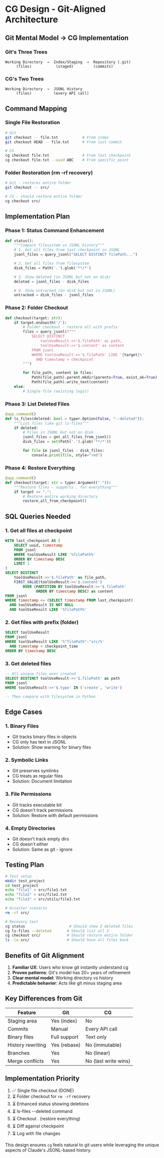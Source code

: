 # CG Design - Git-Aligned Architecture

## Git Mental Model → CG Implementation

### Git's Three Trees
```
Working Directory  →  Index/Staging  →  Repository (.git)
     (files)           (staged)         (commits)
```

### CG's Two Trees
```
Working Directory  →  JSONL History
     (files)          (every API call)
```

## Command Mapping

### Single File Restoration
```bash
# Git
git checkout -- file.txt           # From index
git checkout HEAD -- file.txt      # From last commit

# CG
cg checkout file.txt               # From last checkpoint
cg checkout file.txt --uuid ABC    # From specific point
```

### Folder Restoration (rm -rf recovery)
```bash
# Git - restores entire folder
git checkout -- src/

# CG - should restore entire folder
cg checkout src/
```

## Implementation Plan

### Phase 1: Status Command Enhancement
```python
def status():
    """Compare filesystem vs JSONL history"""
    # 1. Get all files from last checkpoint in JSONL
    jsonl_files = query_jsonl("SELECT DISTINCT filePath...")

    # 2. Get all files from filesystem
    disk_files = Path('.').glob('**/*')

    # 3. Show deleted (in JSONL but not on disk)
    deleted = jsonl_files - disk_files

    # 4. Show untracked (on disk but not in JSONL)
    untracked = disk_files - jsonl_files
```

### Phase 2: Folder Checkout
```python
def checkout(target: str):
    if target.endswith('/'):
        # Folder checkout - restore all with prefix
        files = query_jsonl(f"""
            SELECT DISTINCT
                toolUseResult->>'$.filePath' as path,
                toolUseResult->>'$.content' as content
            FROM jsonl
            WHERE toolUseResult->>'$.filePath' LIKE '{target}%'
              AND timestamp < checkpoint
        """)

        for file_path, content in files:
            Path(file_path).parent.mkdir(parents=True, exist_ok=True)
            Path(file_path).write_text(content)
    else:
        # Single file (existing logic)
```

### Phase 3: List Deleted Files
```python
@app.command()
def ls_files(deleted: bool = typer.Option(False, "--deleted")):
    """List files like git ls-files"""
    if deleted:
        # Files in JSONL but not on disk
        jsonl_files = get_all_files_from_jsonl()
        disk_files = set(Path('.').glob('**/*'))

        for file in jsonl_files - disk_files:
            console.print(file, style="red")
```

### Phase 4: Restore Everything
```python
@app.command()
def checkout(target: str = typer.Argument(".")):
    """Restore files - supports . for everything"""
    if target == ".":
        # Restore entire working directory
        restore_all_from_checkpoint()
```

## SQL Queries Needed

### 1. Get all files at checkpoint
```sql
WITH last_checkpoint AS (
    SELECT uuid, timestamp
    FROM jsonl
    WHERE toolUseResult LIKE '%filePath%'
    ORDER BY timestamp DESC
    LIMIT 1
)
SELECT DISTINCT
    toolUseResult->>'$.filePath' as file_path,
    FIRST_VALUE(toolUseResult->>'$.content')
        OVER (PARTITION BY toolUseResult->>'$.filePath'
              ORDER BY timestamp DESC) as content
FROM jsonl
WHERE timestamp <= (SELECT timestamp FROM last_checkpoint)
  AND toolUseResult IS NOT NULL
  AND toolUseResult LIKE '%filePath%'
```

### 2. Get files with prefix (folder)
```sql
SELECT toolUseResult
FROM jsonl
WHERE toolUseResult LIKE '%"filePath":"src/%'
  AND timestamp < checkpoint_time
ORDER BY timestamp DESC
```

### 3. Get deleted files
```sql
-- All unique files ever created
SELECT DISTINCT toolUseResult->>'$.filePath' as path
FROM jsonl
WHERE toolUseResult->>'$.type' IN ('create', 'write')

-- Then compare with filesystem in Python
```

## Edge Cases

### 1. Binary Files
- Git tracks binary files in objects
- CG only has text in JSONL
- Solution: Show warning for binary files

### 2. Symbolic Links
- Git preserves symlinks
- CG treats as regular files
- Solution: Document limitation

### 3. File Permissions
- Git tracks executable bit
- CG doesn't track permissions
- Solution: Restore with default permissions

### 4. Empty Directories
- Git doesn't track empty dirs
- CG doesn't either
- Solution: Same as git - ignore

## Testing Plan

```bash
# Test setup
mkdir test_project
cd test_project
echo "file1" > src/file1.txt
echo "file2" > src/file2.txt
echo "file3" > src/utils/file3.txt

# Disaster scenario
rm -rf src/

# Recovery test
cg status                    # Should show 3 deleted files
cg ls-files --deleted       # Should list all 3
cg checkout src/            # Should restore entire folder
ls -la src/                 # Should have all files back
```

## Benefits of Git Alignment

1. **Familiar UX**: Users who know git instantly understand cg
2. **Proven patterns**: Git's model has 20+ years of refinement
3. **Clear mental model**: Working directory vs history
4. **Predictable behavior**: Acts like git minus staging area

## Key Differences from Git

| Feature | Git | CG |
|---------|-----|-----|
| Staging area | Yes (index) | No |
| Commits | Manual | Every API call |
| Binary files | Full support | Text only |
| History rewriting | Yes (rebase) | No (immutable) |
| Branches | Yes | No (linear) |
| Merge conflicts | Yes | No (last write wins) |

## Implementation Priority

1. ✅ Single file checkout (DONE)
2. ⏳ Folder checkout for `rm -rf` recovery
3. ⏳ Enhanced status showing deletions
4. ⏳ ls-files --deleted command
5. ⏳ Checkout . (restore everything)
6. ⏳ Diff against checkpoint
7. ⏳ Log with file changes

This design ensures `cg` feels natural to git users while leveraging the unique aspects of Claude's JSONL-based history.